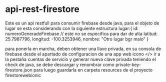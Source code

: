 # api-rest-firestore

Este es un api restfull para consumir firebase desde java, para el objeto de lugar se esta considerando
con la siguiente estructura
lugar:{
  id: numeroGeneradoFirebase // este no se especifica para dar de alta
  latitud: 25.7987796,
  longitud: -100.3253946,
  nombre: "Otro lugar bgr malo"
}

para ponerla en marcha, deben obtener una llave privada, en su consola de firebase desde el apartado de configuracion de una app web icono </>
ir a la pestaña cuentas de servicio y generar nueva clave privada teniendo el check de java, se debe descargar y renombrar como private-key-firestore.json para luego guardarla en carpeta resources de el proyecto firestorewebionic
